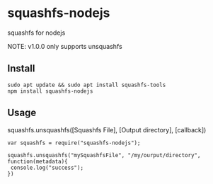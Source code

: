 # squashfs-nodejs
squashfs for nodejs

NOTE: v1.0.0 only supports unsquashfs

## Install

```
sudo apt update && sudo apt install squashfs-tools
npm install squashfs-nodejs
```

## Usage


squashfs.unsquashfs([Squashfs File], [Output directory], [callback])

```
var squashfs = require("squashfs-nodejs");

squashfs.unsquashfs("mySquashfsFile", "/my/ourput/directory", function(metadata){
 console.log("success");
})
```
